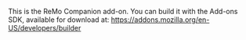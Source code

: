 This is the ReMo Companion add-on. You can build it with the Add-ons SDK,
available for download at:
https://addons.mozilla.org/en-US/developers/builder 

